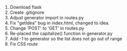 1. Download flask
2. Create .gitignore
3. Adjust generator import in routes.py
4. Fix "getIdea" bug in index.html, changed to idea.
5. Change 'POST' to 'GET' in routes.py
6. Re-placed the capitalize() function in generator.py
7. Add -1 to generator so the list does not go out of range
8. Fix CSS route